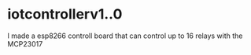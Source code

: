 # iotcontrollerv1..0
I made a esp8266 controll board that can control up to 
16 relays with the MCP23017 
